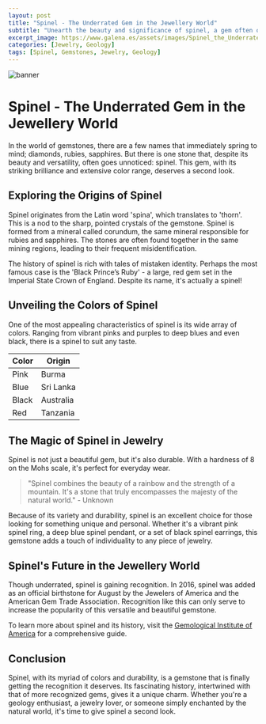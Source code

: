 ```yaml
---
layout: post
title: "Spinel - The Underrated Gem in the Jewellery World"
subtitle: "Unearth the beauty and significance of spinel, a gem often overlooked in the world of jewelry."
excerpt_image: https://www.galena.es/assets/images/Spinel_the_Underrated_Gem.png
categories: [Jewelry, Geology]
tags: [Spinel, Gemstones, Jewelry, Geology]
---
```


![banner](https://www.galena.es/assets/images/Spinel_the_Underrated_Gem.png "Close-up image of vibrant spinel gemstones in various colors, showcasing their brilliance and clarity, set against a natural stone background, emphasizing their beauty and potential in jewelry.")

# Spinel - The Underrated Gem in the Jewellery World

In the world of gemstones, there are a few names that immediately spring to mind; diamonds, rubies, sapphires. But there is one stone that, despite its beauty and versatility, often goes unnoticed: spinel. This gem, with its striking brilliance and extensive color range, deserves a second look.

## Exploring the Origins of Spinel

Spinel originates from the Latin word 'spina', which translates to 'thorn'. This is a nod to the sharp, pointed crystals of the gemstone. Spinel is formed from a mineral called corundum, the same mineral responsible for rubies and sapphires. The stones are often found together in the same mining regions, leading to their frequent misidentification. 

The history of spinel is rich with tales of mistaken identity. Perhaps the most famous case is the 'Black Prince’s Ruby' - a large, red gem set in the Imperial State Crown of England. Despite its name, it's actually a spinel!

## Unveiling the Colors of Spinel

One of the most appealing characteristics of spinel is its wide array of colors. Ranging from vibrant pinks and purples to deep blues and even black, there is a spinel to suit any taste. 

| Color | Origin |
|-------|---------|
| Pink  | Burma   |
| Blue  | Sri Lanka |
| Black | Australia |
| Red   | Tanzania |

## The Magic of Spinel in Jewelry

Spinel is not just a beautiful gem, but it's also durable. With a hardness of 8 on the Mohs scale, it's perfect for everyday wear.

> "Spinel combines the beauty of a rainbow and the strength of a mountain. It's a stone that truly encompasses the majesty of the natural world." - Unknown

Because of its variety and durability, spinel is an excellent choice for those looking for something unique and personal. Whether it's a vibrant pink spinel ring, a deep blue spinel pendant, or a set of black spinel earrings, this gemstone adds a touch of individuality to any piece of jewelry.

## Spinel's Future in the Jewellery World

Though underrated, spinel is gaining recognition. In 2016, spinel was added as an official birthstone for August by the Jewelers of America and the American Gem Trade Association. Recognition like this can only serve to increase the popularity of this versatile and beautiful gemstone.

To learn more about spinel and its history, visit the [Gemological Institute of America](https://www.gia.edu/spinel-description) for a comprehensive guide.

## Conclusion

Spinel, with its myriad of colors and durability, is a gemstone that is finally getting the recognition it deserves. Its fascinating history, intertwined with that of more recognized gems, gives it a unique charm. Whether you're a geology enthusiast, a jewelry lover, or someone simply enchanted by the natural world, it's time to give spinel a second look.